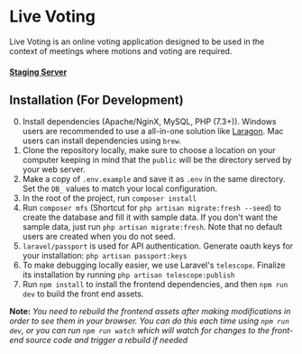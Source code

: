 # Live Voting

Live Voting is an online voting application designed to be used in the context of meetings where motions and voting are required. 

#### [Staging Server](http://live-voting-staging.herokuapp.com)

## Installation (For Development)
0. Install dependencies (Apache/NginX, MySQL, PHP (7.3+)). Windows users are recommended to use a all-in-one solution like [Laragon](https://laragon.org/). Mac users can install dependencies using `brew`. 
1. Clone the repository locally, make sure to choose a location on your computer keeping in mind that the `public` will be the directory served by your web server.
1. Make a copy of `.env.example` and save it as `.env` in the same directory. Set the `DB_` values to match your local configuration.
1. In the root of the project, run `composer install`
1. Run `composer mfs` (Shortcut for `php artisan migrate:fresh --seed`) to create the database and fill it with sample data. If you don't want the sample data, just run `php artisan migrate:fresh`. Note that no default users are created when you do not seed.
1. `laravel/passport` is used for API authentication. Generate oauth keys for your installation: `php artisan passport:keys`
1. To make debugging locally easier, we use Laravel's `telescope`. Finalize its installation by running `php artisan telescope:publish`
1. Run `npm install` to install the frontend dependencies, and then `npm run dev` to build the front end assets.

**Note:** _You need to rebuild the frontend assets after making modifications in order to see them in your browser. You can do this each time using `npm run dev`, or you can run `npm run watch` which will watch for changes to the front-end source code and trigger a rebuild if needed_

